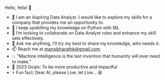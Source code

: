 Hello, fella! 👋

- :raising_hand: I am an Aspiring Data Analyst. I would like to explore my skills for a company that provides me an opportunity to.<br>
- 🌱 I keep upskilling my knowledge on Python with ML<br>
- :two_men_holding_hands: I’m looking to collaborate on Data Analyst roles and enhance my skill sets effectively.
- 💬 Ask me anything, I’ll try my best to share my knowledge, who needs it.<br>
- 📫 Reach me at manojbharathk@gmail.com
- :collision: “Machine intelligence is the last invention that humanity will ever need to make.”<br>
- :feet: 2023 Goals: To be more productive and impactful<br>
- ⚡ Fun fact: Dear AI, please Live, let Live... :satisfied:
